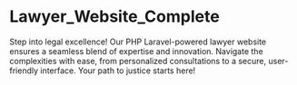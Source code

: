 # Lawyer_Website_Complete
Step into legal excellence! Our PHP Laravel-powered lawyer website ensures a seamless blend of expertise and innovation. Navigate the complexities with ease, from personalized consultations to a secure, user-friendly interface. Your path to justice starts here!
